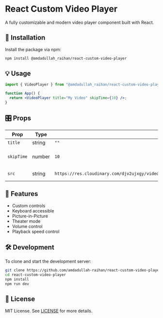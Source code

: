 # React Custom Video Player

A fully customizable and modern video player component built with React.

## 🚀 Installation

Install the package via npm:

```bash
npm install @amdadullah_raihan/react-custom-video-player
```

## 💡 Usage

```jsx
import { VideoPlayer } from "@amdadullah_raihan/react-custom-video-player";

function App() {
  return <VideoPlayer title="My Video" skipTime={10} />;
}
```

## 🎛 Props

| Prop       | Type   | Default                                                                                                                                                            | Description                       |
| ---------- | ------ | ------------------------------------------------------------------------------------------------------------------------------------------------------------------ | --------------------------------- |
| `title`    | string | `""`                                                                                                                                                               | The video title                   |
| `skipTime` | number | `10`                                                                                                                                                               | Seconds to skip on forward/rewind |
| `src`      | string | `https://res.cloudinary.com/djv2ujxgy/video/upload/v1740465372/courses/67bd6083318babfd4e0805b1/modules/67bd6362318babfd4e0806c7/lessons/u86n2issdtecvvhyahpy.mp4` | The video source URL              |

## 🎉 Features

- Custom controls
- Keyboard accessible
- Picture-in-Picture
- Theater mode
- Volume control
- Playback speed control

## 🛠 Development

To clone and start the development server:

```bash
git clone https://github.com/amdadullah-raihan/react-custom-video-player.git
cd react-custom-video-player
npm install
npm run dev
```

## 📄 License

MIT License. See [LICENSE](./LICENSE) for more details.
